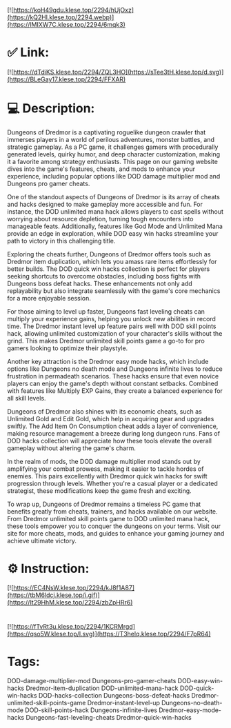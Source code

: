 [![https://koH49qdu.klese.top/2294/hUjOxz](https://kQ2Hl.klese.top/2294.webp)](https://lMIXW7C.klese.top/2294/6mqk3)
# ✅ Link:
[![https://dTdiKS.klese.top/2294/ZQL3HO](https://sTee3tH.klese.top/d.svg)](https://BLeGay17.klese.top/2294/FFXAR)
# 💻 Description:
Dungeons of Dredmor is a captivating roguelike dungeon crawler that immerses players in a world of perilous adventures, monster battles, and strategic gameplay. As a PC game, it challenges gamers with procedurally generated levels, quirky humor, and deep character customization, making it a favorite among strategy enthusiasts. This page on our gaming website dives into the game's features, cheats, and mods to enhance your experience, including popular options like DOD damage multiplier mod and Dungeons pro gamer cheats.



One of the standout aspects of Dungeons of Dredmor is its array of cheats and hacks designed to make gameplay more accessible and fun. For instance, the DOD unlimited mana hack allows players to cast spells without worrying about resource depletion, turning tough encounters into manageable feats. Additionally, features like God Mode and Unlimited Mana provide an edge in exploration, while DOD easy win hacks streamline your path to victory in this challenging title.



Exploring the cheats further, Dungeons of Dredmor offers tools such as Dredmor item duplication, which lets you amass rare items effortlessly for better builds. The DOD quick win hacks collection is perfect for players seeking shortcuts to overcome obstacles, including boss fights with Dungeons boss defeat hacks. These enhancements not only add replayability but also integrate seamlessly with the game's core mechanics for a more enjoyable session.



For those aiming to level up faster, Dungeons fast leveling cheats can multiply your experience gains, helping you unlock new abilities in record time. The Dredmor instant level up feature pairs well with DOD skill points hack, allowing unlimited customization of your character's skills without the grind. This makes Dredmor unlimited skill points game a go-to for pro gamers looking to optimize their playstyle.



Another key attraction is the Dredmor easy mode hacks, which include options like Dungeons no death mode and Dungeons infinite lives to reduce frustration in permadeath scenarios. These hacks ensure that even novice players can enjoy the game's depth without constant setbacks. Combined with features like Multiply EXP Gains, they create a balanced experience for all skill levels.



Dungeons of Dredmor also shines with its economic cheats, such as Unlimited Gold and Edit Gold, which help in acquiring gear and upgrades swiftly. The Add Item On Consumption cheat adds a layer of convenience, making resource management a breeze during long dungeon runs. Fans of DOD hacks collection will appreciate how these tools elevate the overall gameplay without altering the game's charm.



In the realm of mods, the DOD damage multiplier mod stands out by amplifying your combat prowess, making it easier to tackle hordes of enemies. This pairs excellently with Dredmor quick win hacks for swift progression through levels. Whether you're a casual player or a dedicated strategist, these modifications keep the game fresh and exciting.



To wrap up, Dungeons of Dredmor remains a timeless PC game that benefits greatly from cheats, trainers, and hacks available on our website. From Dredmor unlimited skill points game to DOD unlimited mana hack, these tools empower you to conquer the dungeons on your terms. Visit our site for more cheats, mods, and guides to enhance your gaming journey and achieve ultimate victory.

# ⚙️ Instruction:
[![https://EC4NsW.klese.top/2294/kJ8f1A87](https://tbM6ldcj.klese.top/i.gif)](https://It29HhM.klese.top/2294/zbZpHRr6)
#
[![https://fTvRt3u.klese.top/2294/1KCRMrgd](https://qso5W.klese.top/l.svg)](https://T3helq.klese.top/2294/F7pR64)
# Tags:
DOD-damage-multiplier-mod Dungeons-pro-gamer-cheats DOD-easy-win-hacks Dredmor-item-duplication DOD-unlimited-mana-hack DOD-quick-win-hacks DOD-hacks-collection Dungeons-boss-defeat-hacks Dredmor-unlimited-skill-points-game Dredmor-instant-level-up Dungeons-no-death-mode DOD-skill-points-hack Dungeons-infinite-lives Dredmor-easy-mode-hacks Dungeons-fast-leveling-cheats Dredmor-quick-win-hacks






